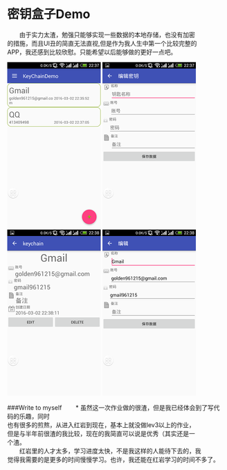 # 密钥盒子Demo
　　由于实力太渣，勉强只能够实现一些数据的本地存储，也没有加密<br>
的措施，而且UI丑的简直无法直视,但是作为我人生中第一个比较完整的<br>
APP，我还感到比较欣慰。只能希望以后能够做的更好一点吧。<br>

![密钥主页面](https://github.com/fingal19/Git_picture/blob/master/keychain/keychian_main.png)
![添加密钥](https://github.com/fingal19/Git_picture/blob/master/keychain/keychain_add.png)
![查看密钥](https://github.com/fingal19/Git_picture/blob/master/keychain/keychain_item.png)
![编辑密钥](https://github.com/fingal19/Git_picture/blob/master/keychain/keychian_edit.png)

###Write to myself
　　* 虽然这一次作业做的很渣，但是我已经体会到了写代码的乐趣，同时<br>
也有很多的煎熬，从进入红岩到现在，基本上就没做lev3以上的作业，<br>
但是与半年前很渣的我比较，现在的我简直可以说是优秀（其实还是一<br>
个渣。<br>
　　红岩里的人才太多，学习进度太快，不是我这样的人能待下去的，我<br>
觉得我需要的是更多的时间慢慢学习。也许，我还能在红岩学习的时间不多了。
